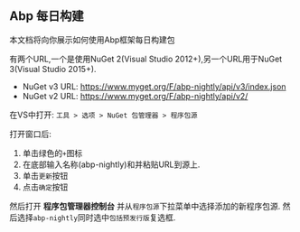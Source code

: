 ## Abp 每日构建

 本文档将向你展示如何使用Abp框架每日构建包

有两个URL,一个是使用NuGet 2(Visual Studio 2012+),另一个URL用于NuGet 3(Visual Studio 2015+).

- NuGet v3 URL: <https://www.myget.org/F/abp-nightly/api/v3/index.json>
- NuGet v2 URL: <https://www.myget.org/F/abp-nightly/api/v2/>

在VS中打开: `工具 > 选项 > NuGet 包管理器 > 程序包源`

打开窗口后:

1. 单击绿色的`+`图标
2. 在底部输入名称(abp-nightly)和并粘贴URL到源上.
3. 单击`更新`按钮
4. 点击`确定`按钮

 然后打开 **程序包管理器控制台** 并从`程序包源`下拉菜单中选择添加的新程序包源. 然后选择`abp-nightly`同时选中`包括预发行版`复选框.
 